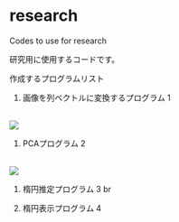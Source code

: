 # research
Codes to use for research

研究用に使用するコードです。


作成するプログラムリスト

1. 画像を列ベクトルに変換するプログラム 1
<br><br>
<img src = "https://latex.codecogs.com/gif.latex?Picture&space;\rightarrow&space;x"/>

1. PCAプログラム 2
<br>

<img src = "https://latex.codecogs.com/gif.latex?X(x_1,&space;x_2,&space;\cdots&space;,x_n)&space;\rightarrow&space;Y_{pca}(y_1,y_2)"/>


1. 楕円推定プログラム 3
br




1. 楕円表示プログラム 4

